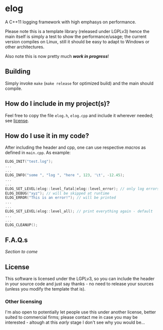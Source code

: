 # elog
A C++11 logging framework with high emphasys on performance.

Please note this is a template library (released under LGPLv3) hence the main itself is simply a test to show the performance/usage; the current version compiles on Linux, still it should be easy to adapt to Windows or other architectures.

Also note this is now pretty much ***work in progress***!

## Building
Simply invoke `make` (`make release` for optimized build) and the main should compile.

## How do I include in my project(s)?
Feel free to copy the file `elog.h`, `elog.cpp` and include it wherever needed; see [license](#license).

## How do I use it in my code?
After including the header and cpp, one can use respective *macros* as defined in `main.cpp`. As example:
``` c++
ELOG_INIT("test.log");
...
...
ELOG_INFO("some ", "log ", "here ", 123, '\t', -12.45);
...
...
ELOG_SET_LEVEL(elog::level_fatal|elog::level_error); // only log errors and fatal events
ELOG_DEBUG("xyz"); // will be skipped at runtime
ELOG_ERROR("This is an error!"); // will be printed
...
...
ELOG_SET_LEVEL(elog::level_all); // print everything again - default
...
...
ELOG_CLEANUP();
```

## F.A.Q.s
*Section to come*

## License
This software is licensed under the LGPLv3, so you can include the header in your source code and just say thanks - no need to release your sources (unless you modify the template that is).

### Other licensing
I'm also open to potentially let people use this under another license, better suited to commercial firms; please contact me in case you may be interested - altough at this *early* stage I don't see why you would be...
